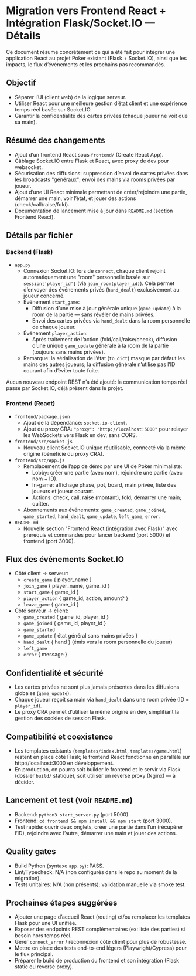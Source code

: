 # Migration vers Frontend React + Intégration Flask/Socket.IO — Détails

Ce document résume concrètement ce qui a été fait pour intégrer une application React au projet Poker existant (Flask + Socket.IO), ainsi que les impacts, le flux d’événements et les prochains pas recommandés.

## Objectif
- Séparer l’UI (client web) de la logique serveur.
- Utiliser React pour une meilleure gestion d’état client et une expérience temps réel basée sur Socket.IO.
- Garantir la confidentialité des cartes privées (chaque joueur ne voit que sa main).

## Résumé des changements
- Ajout d’un frontend React sous `frontend/` (Create React App).
- Câblage Socket.IO entre Flask et React, avec proxy de dev pour websocket.
- Sécurisation des diffusions: suppression d’envoi de cartes privées dans les broadcasts "généraux"; envoi des mains via rooms privées par joueur.
- Ajout d’une UI React minimale permettant de créer/rejoindre une partie, démarrer une main, voir l’état, et jouer des actions (check/call/raise/fold).
- Documentation de lancement mise à jour dans `README.md` (section Frontend React).

## Détails par fichier

### Backend (Flask)
- `app.py`
  - Connexion Socket.IO: lors de `connect`, chaque client rejoint automatiquement une "room" personnelle basée sur `session['player_id']` (via `join_room(player_id)`). Cela permet d’envoyer des événements privés (`hand_dealt`) exclusivement au joueur concerné.
  - Événement `start_game`:
    - Diffusion d’une mise à jour générale unique (`game_update`) à la room de la partie — sans révéler de mains privées.
    - Envoi des cartes privées via `hand_dealt` dans la room personnelle de chaque joueur.
  - Événement `player_action`:
    - Après traitement de l’action (fold/call/raise/check), diffusion d’une unique `game_update` générale à la room de la partie (toujours sans mains privées).
  - Remarque: la sérialisation de l’état (`to_dict`) masque par défaut les mains des autres joueurs; la diffusion générale n’utilise pas l’ID courant afin d’éviter toute fuite.

Aucun nouveau endpoint REST n’a été ajouté: la communication temps réel passe par Socket.IO, déjà présent dans le projet.

### Frontend (React)
- `frontend/package.json`
  - Ajout de la dépendance: `socket.io-client`.
  - Ajout du proxy CRA: `"proxy": "http://localhost:5000"` pour relayer les WebSockets vers Flask en dev, sans CORS.
- `frontend/src/socket.js`
  - Nouveau client Socket.IO unique réutilisable, connecté via la même origine (bénéficie du proxy CRA).
- `frontend/src/App.js`
  - Remplacement de l’app de démo par une UI de Poker minimaliste:
    - Lobby: créer une partie (avec nom), rejoindre une partie (avec nom + ID).
    - In-game: affichage phase, pot, board, main privée, liste des joueurs et joueur courant.
    - Actions: check, call, raise (montant), fold; démarrer une main; quitter.
  - Abonnements aux événements: `game_created`, `game_joined`, `game_started`, `hand_dealt`, `game_update`, `left_game`, `error`.
- `README.md`
  - Nouvelle section "Frontend React (intégration avec Flask)" avec prérequis et commandes pour lancer backend (port 5000) et frontend (port 3000).

## Flux des événements Socket.IO
- Côté client → serveur:
  - `create_game` { player_name }
  - `join_game` { player_name, game_id }
  - `start_game` { game_id }
  - `player_action` { game_id, action, amount? }
  - `leave_game` { game_id }
- Côté serveur → client:
  - `game_created` { game_id, player_id }
  - `game_joined` { game_id, player_id }
  - `game_started`
  - `game_update` { état général sans mains privées }
  - `hand_dealt` { hand } (émis vers la room personnelle du joueur)
  - `left_game`
  - `error` { message }

## Confidentialité et sécurité
- Les cartes privées ne sont plus jamais présentes dans les diffusions globales (`game_update`).
- Chaque joueur reçoit sa main via `hand_dealt` dans une room privée (ID = `player_id`).
- Le proxy CRA permet d’utiliser la même origine en dev, simplifiant la gestion des cookies de session Flask.

## Compatibilité et coexistence
- Les templates existants (`templates/index.html`, `templates/game.html`) restent en place côté Flask; le frontend React fonctionne en parallèle sur http://localhost:3000 en développement.
- En production, on pourra soit builder le frontend et le servir via Flask (dossier `build/` statique), soit utiliser un reverse proxy (Nginx) — à décider.

## Lancement et test (voir `README.md`)
- Backend: `python3 start_server.py` (port 5000).
- Frontend: `cd frontend && npm install && npm start` (port 3000).
- Test rapide: ouvrir deux onglets, créer une partie dans l’un (récupérer l’ID), rejoindre avec l’autre, démarrer une main et jouer des actions.

## Quality gates
- Build Python (syntaxe `app.py`): PASS.
- Lint/Typecheck: N/A (non configurés dans le repo au moment de la migration).
- Tests unitaires: N/A (non présents); validation manuelle via smoke test.

## Prochaines étapes suggérées
- Ajouter une page d’accueil React (routing) et/ou remplacer les templates Flask pour une UI unifiée.
- Exposer des endpoints REST complémentaires (ex: liste des parties) si besoin hors temps réel.
- Gérer `connect_error` / reconnexion côté client pour plus de robustesse.
- Mettre en place des tests end-to-end légers (Playwright/Cypress) pour le flux principal.
- Préparer le build de production du frontend et son intégration (Flask static ou reverse proxy).

